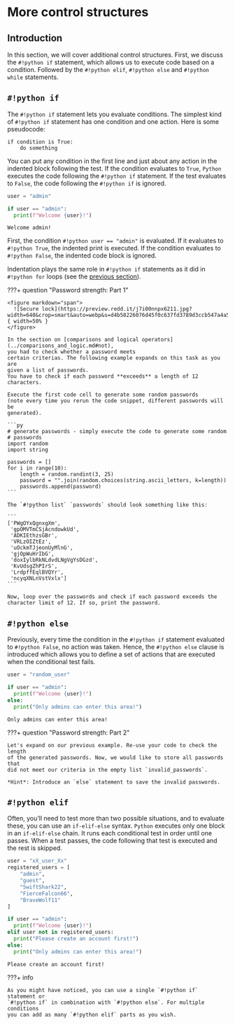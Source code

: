 # More control structures

## Introduction

In this section, we will cover additional control structures. First, we 
discuss the `#!python if` statement, which allows us to execute code based on a 
condition. Followed by the `#!python elif`, `#!python else` and 
`#!python while` statements.

## `#!python if`

The `#!python if` statement lets you evaluate conditions. The simplest kind of 
`#!python if` statement has one condition and one action. Here is some 
pseudocode:

```
if condition is True:
    do something
```

You can put any condition in the first line and just about any action in the 
indented block following the test. If the condition evaluates to `True`,
`Python` executes the code following the `#!python if` statement. 
If the test evaluates to `False`, the code following the `#!python if` is ignored.

```py
user = "admin"

if user == "admin":
  print(f"Welcome {user}!")
```

```title=">>> Output"
Welcome admin!
```

First, the condition `#!python user == "admin"` is evaluated. If it 
evaluates to `#!python True`, the indented print is executed. If the condition
evaluates to `#!python False`, the indented code block is ignored.

Indentation plays the same role in `#!python if` statements as it did in 
`#!python for` loops (see the [previous section](for.md#indentationerror)).

???+ question "Password strength: Part 1"

    <figure markdown="span">
      ![Secure lock](https://preview.redd.it/j7i00nnpx6211.jpg?width=640&crop=smart&auto=webp&s=d4b58226076d45f0c637fd3789d3ccb547a4a54a){ width=50% }
    </figure>

    In the section on [comparisons and logical operators](../comparisons_and_logic.md#not),
    you had to check whether a password meets
    certain criterias. The following example expands on this task as you are 
    given a list of passwords.
    You have to check if each password **exceeds** a length of 12 characters.

    Execute the first code cell to generate some random passwords 
    (note every time you rerun the code snippet, different passwords will be 
    generated).

    ```py
    # generate passwords - simply execute the code to generate some random
    # passwords
    import random
    import string
    
    passwords = []
    for i in range(10):
        length = random.randint(3, 25)
        password = "".join(random.choices(string.ascii_letters, k=length))
        passwords.append(password)
    ```

    The `#!python list` `passwords` should look something like this:
    
    ```
    ['PWgOYxQgnxgXm',
     'gpOMVTmCSjAcndowkUd',
     'ADKIEthzsGBr',
     'VRLzOIZtEz',
     'uOckmTJjeonUyMlnG',
     'gjOpWuHrIbG',
     'doxIylbRkNLdvdLNgVgYsDGzd',
     'KvUdsgZhPIrS',
     'LrdpffEqlBVQYr',
     'ncyqXNLnVstVxlx']
    ```
    
    Now, loop over the passwords and check if each password exceeds the 
    character limit of 12. If so, print the password.

## `#!python else`

Previously, every time the condition in the `#!python if` statement 
evaluated to `#!python False`, 
no action was taken. Hence, the `#!python else` clause is introduced which 
allows you to define a set of actions that are executed when the conditional
test fails.

```py
user = "random_user"

if user == "admin":
  print(f"Welcome {user}!")
else:
  print("Only admins can enter this area!")
```

```title=">>> Output"
Only admins can enter this area!
```

???+ question "Password strength: Part 2"
    
    Let's expand on our previous example. Re-use your code to check the length
    of the generated passwords. Now, we would like to store all passwords that
    did not meet our criteria in the empty list `invalid_passwords`.

    *Hint*: Introduce an `else` statement to save the invalid passwords.

## `#!python elif`

Often, you’ll need to test more than two possible situations, and to evaluate
these, you can use an `if-elif-else` syntax. `Python` executes only one
block in an `if-elif-else` chain. It runs each conditional test in order until
one passes. When a test passes, the code following that test is executed and
the rest is skipped.

```py hl_lines="12"
user = "xX_user_Xx"
registered_users = [
    "admin",
    "guest",
    "SwiftShark22",
    "FierceFalcon66",
    "BraveWolf11"
]

if user == "admin":
  print(f"Welcome {user}!")
elif user not in registered_users:
  print("Please create an account first!")
else:
  print("Only admins can enter this area!")
```

```title=">>> Output"
Please create an account first!
```

???+ info
    
    As you might have noticed, you can use a single `#!python if` statement or
    `#!python if` in combination with `#!python else`. For multiple conditions 
    you can add as many `#!python elif` parts as you wish.
